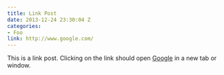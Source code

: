 ```yaml
---
title: Link Post
date: 2013-12-24 23:30:04 Z
categories:
- Foo
link: http://www.google.com/
---
```


This is a link post. Clicking on the link should open [Google](http://www.google.com/) in a new tab or window.
